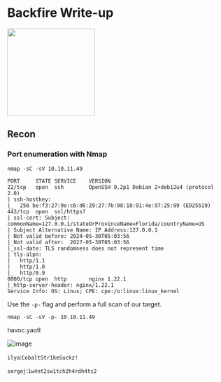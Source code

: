 # Backfire Write-up

<img src="https://labs.hackthebox.com/storage/avatars/aa0a93908243c51fe21e691fc6571911.png" width="200" height="200">

## Recon

### Port enumeration with Nmap

`nmap -sC -sV 10.10.11.49`

    PORT     STATE SERVICE    VERSION
    22/tcp   open  ssh        OpenSSH 9.2p1 Debian 2+deb12u4 (protocol 2.0)
    | ssh-hostkey:                                                                                                                                                                                                                              
    |_  256 be:f3:27:9e:c6:d6:29:27:7b:98:18:91:4e:97:25:99 (ED25519)                                                                                                                                                                           
    443/tcp  open  ssl/https?                                                                                                                                                                                                                   
    | ssl-cert: Subject: commonName=127.0.0.1/stateOrProvinceName=Florida/countryName=US                                                                                                                                                        
    | Subject Alternative Name: IP Address:127.0.0.1                                                                                                                                                                                            
    | Not valid before: 2024-05-30T05:03:56                                                                                                                                                                                                     
    |_Not valid after:  2027-05-30T05:03:56                                                                                                                                                                                                     
    |_ssl-date: TLS randomness does not represent time                                                                                                                                                                                          
    | tls-alpn:                                                                                                                                                                                                                                 
    |   http/1.1                                                                                                                                                                                                                                
    |   http/1.0                                                                                                                                                                                                                                
    |_  http/0.9                                                                                                                                                                                                                                
    8000/tcp open  http       nginx 1.22.1                                                                                                                                                                                                      
    |_http-server-header: nginx/1.22.1                                                                                                                                                                                                          
    Service Info: OS: Linux; CPE: cpe:/o:linux:linux_kernel  

Use the `-p-` flag and perform a full scan of our target.

`nmap -sC -sV -p- 10.10.11.49`  



havoc.yaotl

![image](https://github.com/user-attachments/assets/9f0e32e3-4fa7-4a70-8865-b90ea8066ae8)

`ilya`:`CobaltStr1keSuckz!`

`sergej`:`1w4nt2sw1tch2h4rdh4tc2`

